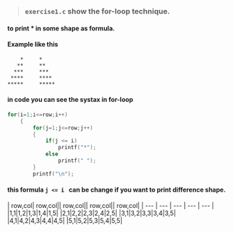 > ### `exercise1.c` show the for-loop technique.
#### to print * in some shape as formula.
#### Example like this
```
    *     *
   **     **
  ***     ***
 ****     ****
*****     *****
```

#### in code you can see the systax in for-loop
``` C
for(i=1;i<=row;i++)
    {
        for(j=1;j<=row;j++)
        {
            if(j <= i)
                printf("*");
            else
                printf(" ");
        }
        printf("\n");
 ```
 
 #### this formula `j <= i ` can be change if you want to print difference shape.
| row,col| row,col|| row,col|| row,col|| row,col|
| --- | --- | --- | --- | --- |
|1,1|1,2|1,3|1,4|1,5|
|2,1|2,2|2,3|2,4|2,5|
|3,1|3,2|3,3|3,4|3,5|
|4,1|4,2|4,3|4,4|4,5|
|5,1|5,2|5,3|5,4|5,5|
